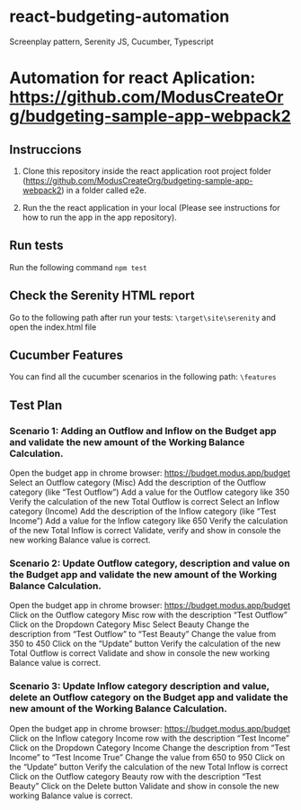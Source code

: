 # react-budgeting-automation
Screenplay pattern, Serenity JS, Cucumber, Typescript

# Automation for react Aplication: https://github.com/ModusCreateOrg/budgeting-sample-app-webpack2

## Instruccions 

1. Clone this repository inside the react application root project folder (https://github.com/ModusCreateOrg/budgeting-sample-app-webpack2) in a folder called e2e.

2. Run the the react application in your local (Please see instructions for how to run the app in the app repository).

## Run tests

Run the following command ``` npm test ```

## Check the Serenity HTML report

Go to the following path after run your tests: ``` \target\site\serenity ``` and open the index.html file

## Cucumber Features

You can find all the cucumber scenarios in the following path: ``` \features ```

## Test Plan 

### Scenario 1: Adding an Outflow and Inflow on the Budget app and validate the new amount of the Working Balance Calculation.
Open the budget app in chrome browser: https://budget.modus.app/budget
Select an Outflow category (Misc)
Add the description of the Outflow category (like “Test Outflow”)
Add a value for the Outflow category like 350
Verify the calculation of the new Total Outflow is correct
Select an Inflow category (Income)
Add the description of the Inflow category (like “Test Income”)
Add a value for the Inflow category like 650
Verify the calculation of the new Total Inflow is correct
Validate, verify and show in console the new working Balance value is correct.

### Scenario 2: Update Outflow category, description and value on the Budget app and validate the new amount of the Working Balance Calculation.
Open the budget app in chrome browser: https://budget.modus.app/budget
Click on the Outflow category Misc row with the description “Test Outflow”
Click on the Dropdown Category Misc
Select Beauty
Change the description from “Test Outflow” to “Test Beauty”
Change the value from 350 to 450
Click on the “Update” button
Verify the calculation of the new Total Outflow is correct
Validate and show in console the new working Balance value is correct.

### Scenario 3: Update Inflow category description and value, delete an Outflow category on the Budget app and validate the new amount of the Working Balance Calculation.
Open the budget app in chrome browser: https://budget.modus.app/budget
Click on the Inflow category Income row with the description “Test Income”
Click on the Dropdown Category Income
Change the description from “Test Income” to “Test Income True”
Change the value from 650 to 950
Click on the “Update” button
Verify the calculation of the new Total Inflow is correct
Click on the Outflow category Beauty row with the description “Test Beauty”
Click on the Delete button
Validate and show in console the new working Balance value is correct.

